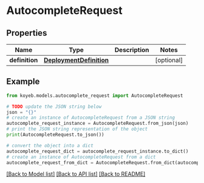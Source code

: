 # AutocompleteRequest


## Properties

Name | Type | Description | Notes
------------ | ------------- | ------------- | -------------
**definition** | [**DeploymentDefinition**](DeploymentDefinition.md) |  | [optional] 

## Example

```python
from koyeb.models.autocomplete_request import AutocompleteRequest

# TODO update the JSON string below
json = "{}"
# create an instance of AutocompleteRequest from a JSON string
autocomplete_request_instance = AutocompleteRequest.from_json(json)
# print the JSON string representation of the object
print(AutocompleteRequest.to_json())

# convert the object into a dict
autocomplete_request_dict = autocomplete_request_instance.to_dict()
# create an instance of AutocompleteRequest from a dict
autocomplete_request_from_dict = AutocompleteRequest.from_dict(autocomplete_request_dict)
```
[[Back to Model list]](../README.md#documentation-for-models) [[Back to API list]](../README.md#documentation-for-api-endpoints) [[Back to README]](../README.md)


